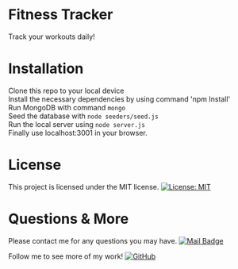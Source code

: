 # Fitness Tracker
Track your workouts daily!


# Installation
Clone this repo to your local device
<br>
Install the necessary dependencies by using command 'npm Install'
<br>
Run MongoDB with command `mongo`
<br>
Seed the database with `node seeders/seed.js`
<br>
Run the local server using `node server.js`
<br>
Finally use localhost:3001 in your browser.


# License
This project is licensed under the MIT license. 
[![License: MIT](https://img.shields.io/badge/license-MIT-blue.svg)](https://opensource.org/licenses/MIT)


# Questions & More
Please contact me for any questions you may have.
[![Mail Badge](https://img.shields.io/badge/-vin.richitelli-c0392b?style=flat&labelColor=c0392b&logo=gmail&logoColor=white)](mailto:vin.richitelli@gmail.com)

Follow me to see more of my work!
[![GitHub](https://img.shields.io/github/followers/vinrich10?style=social)](https://github.com/vinrich10)
